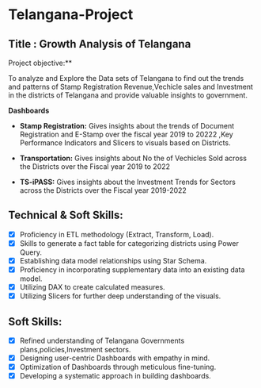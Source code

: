 # Telangana-Project

## Title : Growth Analysis of Telangana

Project objective:** 

   To analyze and Explore the Data sets of Telangana to find out the trends and patterns of Stamp Registration Revenue,Vechicle sales and Investment in the districts of Telangana and provide valuable insights to government.

**Dashboards**

- **Stamp Registration:** Gives insights about the trends of Document Registration and E-Stamp over the fiscal year 2019 to 20222 ,Key Performance Indicators and Slicers to visuals based on Districts.

- **Transportation:**  Gives insights about No the of Vechicles Sold across the Districts over the Fiscal year 2019 to 2022

- **TS-iPASS:** Gives insights about the Investment Trends for Sectors across the Districts over the Fiscal year 2019-2022

## Technical & Soft Skills:
- [x]	Proficiency in ETL methodology (Extract, Transform, Load).
- [x]	Skills to generate a fact table for categorizing districts using Power Query.
- [x]	Establishing data model relationships using Star Schema.
- [x]	Proficiency in incorporating supplementary data into an existing data model.
- [x]	Utilizing DAX to create calculated measures.
- [x]	Utilizing Slicers for further deep understanding of the visuals.

## Soft Skills:
- [x]	Refined understanding of Telangana Governments plans,policies,Investment sectors.
- [x]	Designing user-centric Dashboards with empathy in mind.
- [x]	Optimization of Dashboards through meticulous fine-tuning.
- [x]	Developing a systematic approach in building dashboards.
